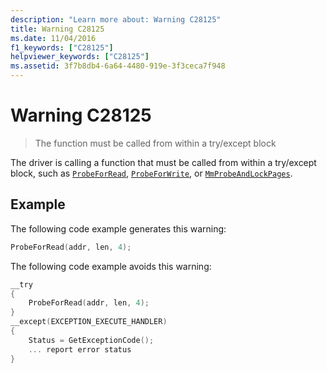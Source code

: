 ```yaml
---
description: "Learn more about: Warning C28125"
title: Warning C28125
ms.date: 11/04/2016
f1_keywords: ["C28125"]
helpviewer_keywords: ["C28125"]
ms.assetid: 3f7b8db4-6a64-4480-919e-3f3ceca7f948
---
```

# Warning C28125

> The function must be called from within a try/except block

The driver is calling a function that must be called from within a try/except block, such as [`ProbeForRead`](/windows-hardware/drivers/ddi/content/wdm/nf-wdm-probeforread), [`ProbeForWrite`](/windows-hardware/drivers/ddi/content/wdm/nf-wdm-probeforwrite), or [`MmProbeAndLockPages`](/windows-hardware/drivers/ddi/content/wdm/nf-wdm-mmprobeandlockpages).

## Example

The following code example generates this warning:

```cpp
ProbeForRead(addr, len, 4);
```

The following code example avoids this warning:

```cpp
__try
{
    ProbeForRead(addr, len, 4);
}
__except(EXCEPTION_EXECUTE_HANDLER)
{
    Status = GetExceptionCode();
    ... report error status
}
```
